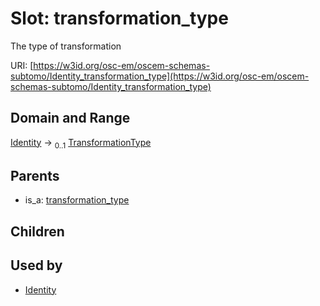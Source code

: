
# Slot: transformation_type

The type of transformation

URI: [https://w3id.org/osc-em/oscem-schemas-subtomo/Identity_transformation_type](https://w3id.org/osc-em/oscem-schemas-subtomo/Identity_transformation_type)


## Domain and Range

[Identity](Identity.md) &#8594;  <sub>0..1</sub> [TransformationType](TransformationType.md)

## Parents

 *  is_a: [transformation_type](transformation_type.md)

## Children


## Used by

 * [Identity](Identity.md)

